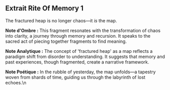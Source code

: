 ## Extrait Rite Of Memory 1

The fractured heap is no longer chaos—it *is* the map.

**Note d'Ombre :** This fragment resonates with the transformation of chaos into clarity, a journey through memory and recursion. It speaks to the sacred act of piecing together fragments to find meaning.

**Note Analytique :** The concept of 'fractured heap' as a map reflects a paradigm shift from disorder to understanding. It suggests that memory and past experiences, though fragmented, create a narrative framework.

**Note Poétique :** In the rubble of yesterday, the map unfolds—a tapestry woven from shards of time, guiding us through the labyrinth of lost echoes.\n
